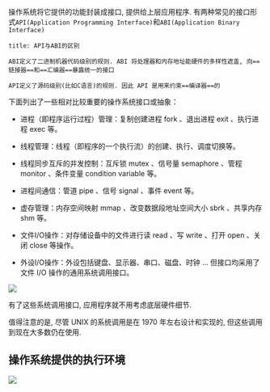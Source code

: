 操作系统将它提供的功能封装成接口, 提供给上层应用程序.
有两种常见的接口形式`API(Application Programming Interface)`和`ABI(Application Binary Interface)`
```ad-note
title: API与ABI的区别

ABI定义了二进制机器代码级别的规则. ABI 将处理器和内存地址能硬件的多样性遮盖, 向==链接器==和==汇编器==暴露统一的接口

API定义了源码级别(比如C语言)的规则. 因此 API 是用来约束==编译器==的
```
下面列出了一些相对比较重要的操作系统接口或抽象：

-   进程（即程序运行过程）管理：复制创建进程 fork 、退出进程 exit 、执行进程 exec 等。
    
-   线程管理：线程（即程序的一个执行流）的创建、执行、调度切换等。
    
-   线程同步互斥的并发控制：互斥锁 mutex 、信号量 semaphore 、管程 monitor 、条件变量 condition variable 等。
    
-   进程间通信：管道 pipe 、信号 signal 、事件 event 等。
    
-   虚存管理：内存空间映射 mmap 、改变数据段地址空间大小 sbrk 、共享内存 shm 等。
    
-   文件I/O操作：对存储设备中的文件进行读 read 、写 write 、打开 open 、关闭 close 等操作。
    
-   外设I/O操作：外设包括键盘、显示器、串口、磁盘、时钟 … 但接口均采用了文件 I/O 操作的通用系统调用接口。

![](https://picture-bed-1301848969.cos.ap-shanghai.myqcloud.com/20220407210911.png)

有了这些系统调用接口, 应用程序就不用考虑底层硬件细节.

值得注意的是, 尽管 UNIX 的系统调用是在 1970 年左右设计和实现的, 但这些调用到现在大多数仍在使用.

## 操作系统提供的执行环境
![](https://picture-bed-1301848969.cos.ap-shanghai.myqcloud.com/20220418153241.png)
